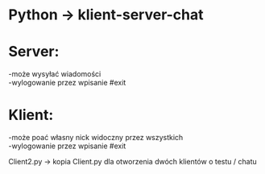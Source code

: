 # Python -> klient-server-chat
  
# Server:  
  -może wysyłać wiadomości  
  -wylogowanie przez wpisanie #exit  
  
# Klient:  
  -może poać własny nick widoczny przez wszystkich  
  -wylogowanie przez wpisanie #exit  
  
Client2.py -> kopia Client.py dla otworzenia dwóch klientów o testu / chatu  
